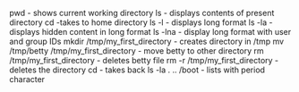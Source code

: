 pwd - shows current working directory
ls - displays contents of present directory
cd -takes to home directory
ls -l - displays long format
ls -la - displays hidden content in long format
ls -lna - display long format with user and group IDs
mkdir /tmp/my_first_directory - creates directory in /tmp
mv /tmp/betty /tmp/my_first_directory - move betty to other directory
rm /tmp/my_first_directory - deletes betty file
rm -r /tmp/my_first_directory - deletes the directory
cd - takes back
ls -la . .. /boot - lists with period character
